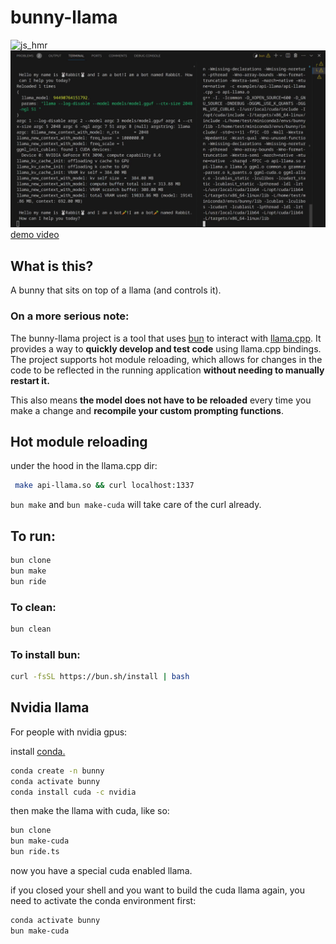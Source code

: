 # bunny-llama
![js_hmr](./buntils/img/js_hmr.gif)
![cuda_hmr](./buntils/img/cuda_hmr.gif)
[demo video](https://www.youtube.com/watch?v=H9f7Np_zUzc)
## What is this?

A bunny that sits on top of a llama (and controls it).

### On a more serious note:

The bunny-llama project is a tool that uses [bun](https://bun.sh/) to interact with [llama.cpp](https://github.com/ggerganov/llama.cpp). It provides a way to **quickly develop and test code** using llama.cpp bindings. The project supports hot module reloading, which allows for changes in the code to be reflected in the running application **without needing to manually restart it.**

This also means **the model does not have to be reloaded** every time you make a change and **recompile your custom prompting functions**.
## Hot module reloading

under the hood in the llama.cpp dir:
``` bash
 make api-llama.so && curl localhost:1337
```

```bun make``` and ```bun make-cuda``` will take care of the curl already.

## To run:

``` bash
bun clone
bun make
bun ride
```

### To clean:

``` bash
bun clean
```

### To install bun:

``` bash
curl -fsSL https://bun.sh/install | bash
```

## Nvidia llama

For people with nvidia gpus:

install [conda.](https://docs.conda.io/projects/conda/en/latest/user-guide/install/linux.html)
``` bash
conda create -n bunny
conda activate bunny
conda install cuda -c nvidia
```


then make the llama with cuda, like so:

``` bash
bun clone
bun make-cuda
bun ride.ts
```

now you have a special cuda enabled llama.

if you closed your shell and you want to build the cuda llama again,
you need to activate the conda environment first:
``` bash
conda activate bunny
bun make-cuda
```